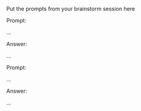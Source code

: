 Put the prompts from your brainstorm session here

Prompt:

...

Answer:

...

Prompt:

...

Answer:

...
